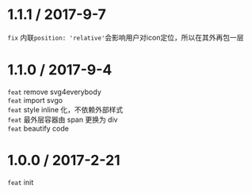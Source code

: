 1.1.1 / 2017-9-7
=====================
`fix` 内联`position: 'relative'`会影响用户对icon定位，所以在其外再包一层

1.1.0 / 2017-9-4
=====================
`feat` remove svg4everybody  
`feat` import svgo  
`feat` style inline 化，不依赖外部样式  
`feat` 最外层容器由 span 更换为 div  
`feat` beautify code  

1.0.0 / 2017-2-21
=====================
`feat` init
